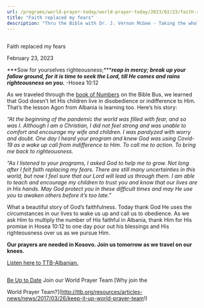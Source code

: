 ```yaml
---
url: /programs/world-prayer-today/world-prayer-today/2023/02/23/faith-replaced-my-fears
title: "Faith replaced my fears"
description: "Thru the Bible with Dr. J. Vernon McGee - Taking the whole Word to the whole world"
---
```







## 
 Faith replaced my fears


February 23, 2023




***Sow for yourselves righteousness;******reap in mercy; break up your fallow ground, for it is time to seek the Lord, till He comes and rains righteousness on you.*** -Hosea 10:12

As we traveled through the [book of Numbers](/resources/study-guides/numbers-study-guide) on the Bible Bus, we learned that God doesn’t let His children live in disobedience or indifference to Him. That’s the lesson Agon from Albania is learning too. Here’s his story: 

*“At the beginning of the pandemic the world was filled with fear, and so was I. Although I am a Christian, I did not feel strong and was unable to comfort and encourage my wife and children. I was paralyzed with worry and doubt. One day I heard your program and knew God was using Covid-19 as a wake up call from indifference to Him. To call me to action. To bring me back to righteousness.*

*“As I listened to your programs, I asked God to help me to grow. Not long after I felt faith replacing my fears. There are still many uncertainties in this world, but now I feel sure that our Lord will lead us through them. I am able to teach and encourage my children to trust you and know that our lives are in His hands. May God protect you in these difficult times and may He use you to awaken others before it’s too late.”*

What a beautiful story of God’s faithfulness. Today thank God He uses the circumstances in our lives to wake us up and call us to obedience. As we ask Him to multiply the number of His faithful in Albania, thank Him for His promise in Hosea 10:12 to one day pour out his blessings and His righteousness over us as we pursue Him.

**Our prayers are needed in Kosovo. Join us tomorrow as we travel on our knees.**

[Listen here to TTB-Albanian.](https://ttb.twr.org/home/day,0412/language,ALS)







## 




[Be Up to Date](http://feeds.feedburner.com/WorldPrayerToday "World Prayer Today RSS Feed")
Join our World Prayer Team
[Why join the  

World Prayer Team?](http://ttb.org/resources/articles-news/news/2017/03/26/keep-it-up-world-prayer-team!)




